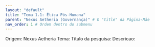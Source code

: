 ```yaml
---
layout: "default"
title: "Tema 1.1: Ética Pós-Humana"
parent: "Nexus Aetheria (Governança)" # O "title" da Página-Mãe
nav_order: 1 # Ordem dentro do submenu
---
```

Origem: Nexus Aetheria
Tema:
Título da pesquisa:
Descricao: 

